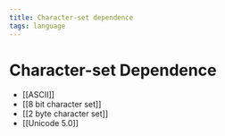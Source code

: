 ```yaml
---
title: Character-set dependence
tags: language
---
```


# Character-set Dependence
- [[ASCII]]
- [[8 bit character set]]
- [[2 byte character set]]
- [[Unicode 5.0]]






























































